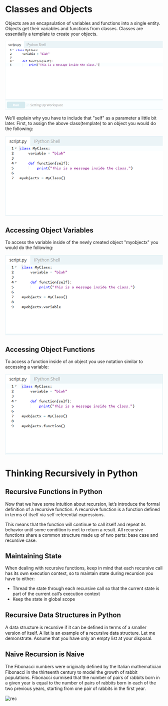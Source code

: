 # Classes and Objects

Objects are an encapsulation of variables and functions into a single entity. Objects get their variables and functions from classes. Classes are essentially a template to create your objects.

![1](img/401-classes-and-obejcts-1.png)

We'll explain why you have to include that "self" as a parameter a little bit later. First, to assign the above class(template) to an object you would do the following:

![2](img/401-classes-and-obejcts-2.png)

## Accessing Object Variables

To access the variable inside of the newly created object "myobjectx" you would do the following:

![3](img/401-classes-and-obejcts-3.png)

## Accessing Object Functions

To access a function inside of an object you use notation similar to accessing a variable:

![3](img/401-classes-and-obejcts-4.png)

# Thinking Recursively in Python

## Recursive Functions in Python

Now that we have some intuition about recursion, let’s introduce the formal definition of a recursive function. A recursive function is a function defined in terms of itself via self-referential expressions.

This means that the function will continue to call itself and repeat its behavior until some condition is met to return a result. All recursive functions share a common structure made up of two parts: base case and recursive case.

## Maintaining State

When dealing with recursive functions, keep in mind that each recursive call has its own execution context, so to maintain state during recursion you have to either:

* Thread the state through each recursive call so that the current state is part of the current call’s execution context
* Keep the state in global scope

## Recursive Data Structures in Python

A data structure is recursive if it can be deﬁned in terms of a smaller version of itself. A list is an example of a recursive data structure. Let me demonstrate. Assume that you have only an empty list at your disposal.

## Naive Recursion is Naive

The Fibonacci numbers were originally deﬁned by the Italian mathematician Fibonacci in the thirteenth century to model the growth of rabbit populations. Fibonacci surmised that the number of pairs of rabbits born in a given year is equal to the number of pairs of rabbits born in each of the two previous years, starting from one pair of rabbits in the ﬁrst year.

![rec](https://files.realpython.com/media/state_3.3e8a68c4fde5.png)
